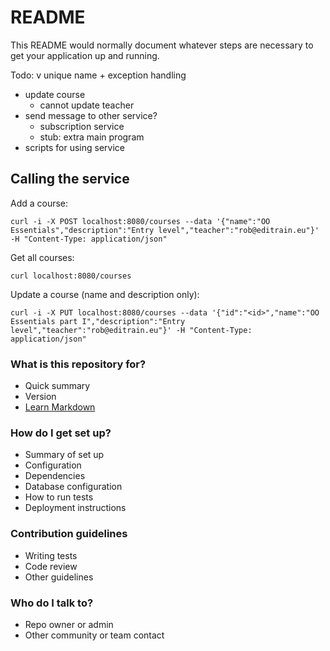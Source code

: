 # README #

This README would normally document whatever steps are necessary to get your application up and running.

Todo:
v unique name + exception handling
- update course
  - cannot update teacher
- send message to other service?
  - subscription service
  - stub: extra main program
- scripts for using service

## Calling the service

Add a course:
```shell
curl -i -X POST localhost:8080/courses --data '{"name":"OO Essentials","description":"Entry level","teacher":"rob@editrain.eu"}' -H "Content-Type: application/json"
```

Get all courses:
```shell
curl localhost:8080/courses
```

Update a course (name and description only):
```shell
curl -i -X PUT localhost:8080/courses --data '{"id":"<id>","name":"OO Essentials part I","description":"Entry level","teacher":"rob@editrain.eu"}' -H "Content-Type: application/json"
```

### What is this repository for? ###

* Quick summary
* Version
* [Learn Markdown](https://bitbucket.org/tutorials/markdowndemo)

### How do I get set up? ###

* Summary of set up
* Configuration
* Dependencies
* Database configuration
* How to run tests
* Deployment instructions

### Contribution guidelines ###

* Writing tests
* Code review
* Other guidelines

### Who do I talk to? ###

* Repo owner or admin
* Other community or team contact